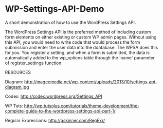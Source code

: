 WP-Settings-API-Demo
====================

A short demonstration of how to use the WordPress Settings API.

The WordPress Settings API is the preferred method of including custom form elements on either existing or custom WP admin pages. Without using this API, you would need to write code that would process the form submission and enter the user data into the ddatabase. The WPSA does this for you. You register a setting, and when a form is submitted, the data is automatically added to the wp_options table through the 'name' parameter of register_settings function.

RESOURCES

Diagram: http://mageemedia.net/wp-content/uploads/2013/10/settings-api-diagram.jpg

Codex: http://codex.wordpress.org/Settings_API

WP Tuts: http://wp.tutsplus.com/tutorials/theme-development/the-complete-guide-to-the-wordpress-settings-api-part-1/

Regular Expressions: http://gskinner.com/RegExr/


